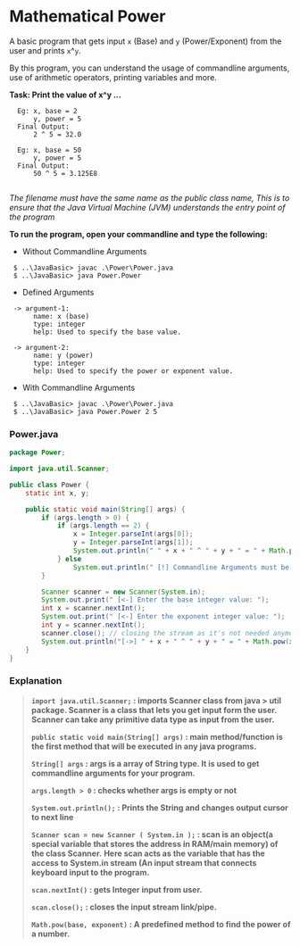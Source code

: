 # Mathematical Power 

A basic program that gets input `x` (Base) and `y` (Power/Exponent) from the user and prints `x`^`y`. 

By this program, you can understand the usage of commandline arguments, use of arithmetic operators, printing variables and more.

**Task: Print the value of x^y ...**
```shell
  Eg: x, base = 2
      y, power = 5
  Final Output: 
      2 ^ 5 = 32.0
          
  Eg: x, base = 50
      y, power = 5
  Final Output:
      50 ^ 5 = 3.125E8
         
```

*The filename must have the same name as the public class name, This is to ensure that the Java Virtual Machine (JVM) understands the entry point of the program*

**To run the program, open your commandline and type the following:**
* Without Commandline Arguments
```shell
 $ ..\JavaBasic> javac .\Power\Power.java
 $ ..\JavaBasic> java Power.Power
```

* Defined Arguments
```shell
 -> argument-1: 
      name: x (base)
      type: integer
      help: Used to specify the base value.
  
 -> argument-2:
      name: y (power)
      type: integer
      help: Used to specify the power or exponent value.  
```

* With Commandline Arguments
```shell
 $ ..\JavaBasic> javac .\Power\Power.java
 $ ..\JavaBasic> java Power.Power 2 5
```


### Power.java
```java
package Power;

import java.util.Scanner;

public class Power {
    static int x, y;

    public static void main(String[] args) {
        if (args.length > 0) {
            if (args.length == 2) {
                x = Integer.parseInt(args[0]);
                y = Integer.parseInt(args[1]);
                System.out.println(" " + x + " ^ " + y + " = " + Math.pow(x, y));
            } else
                System.out.println(" [!] Commandline Arguments must be two integers: [x (base)], [y (power)]");
        }

        Scanner scanner = new Scanner(System.in);
        System.out.print(" [<-] Enter the base integer value: ");
        int x = scanner.nextInt();
        System.out.print(" [<-] Enter the exponent integer value: ");
        int y = scanner.nextInt();
        scanner.close(); // closing the stream as it's not needed anymore.
        System.out.println("[->] " + x + " ^ " + y + " = " + Math.pow(x, y));
    }
}

```

### Explanation
> **`import java.util.Scanner;` : imports Scanner class from java > util package. Scanner is a class that lets you get input form the user. Scanner can take any primitive data type as input from the user.**
>
> **`public static void main(String[] args)` : main method/function is the first method that will be executed in any java programs.**
>
> **`String[] args` : args is a array of String type. It is used to get commandline arguments for your program.**
>
> **`args.length > 0` : checks whether args is empty or not**
>
> **`System.out.println();` : Prints the String and changes output cursor to next line**
>
> **`Scanner scan = new Scanner ( System.in );` : scan is an object(a special variable that stores the address in RAM/main memory) of the class Scanner.**
> **Here scan acts as the variable that has the access to System.in stream (An input stream that connects keyboard input to the program.**
>
> **`scan.nextInt()` : gets Integer input from user.**
>
> **`scan.close();` : closes the input stream link/pipe.**
>
> **`Math.pow(base, exponent)` : A predefined method to find the power of a number.**
